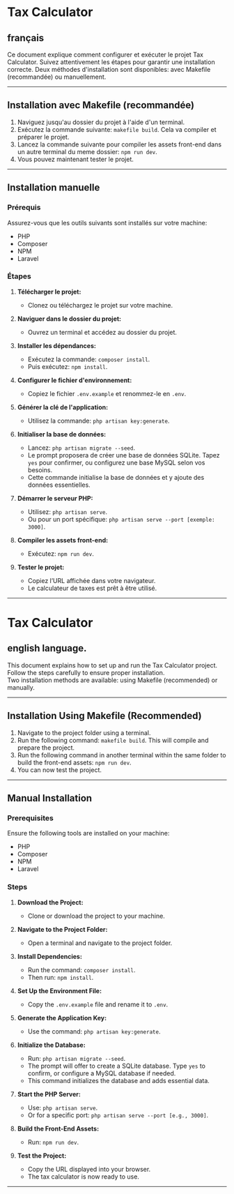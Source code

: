 # Tax Calculator

## français
Ce document explique comment configurer et exécuter le projet Tax Calculator. 
Suivez attentivement les étapes pour garantir une installation correcte. 
Deux méthodes d'installation sont disponibles: avec Makefile (recommandée) ou manuellement.

---

## Installation avec Makefile (recommandée)

1. Naviguez jusqu'au dossier du projet à l'aide d'un terminal.
2. Exécutez la commande suivante: `makefile build`. Cela va compiler et préparer le projet.
3. Lancez la commande suivante pour compiler les assets front-end dans un autre terminal du meme dossier: `npm run dev`.
4. Vous pouvez maintenant tester le projet.

---

## Installation manuelle

### Prérequis

Assurez-vous que les outils suivants sont installés sur votre machine:

- PHP
- Composer
- NPM
- Laravel

### Étapes

1. **Télécharger le projet:**

    - Clonez ou téléchargez le projet sur votre machine.

2. **Naviguer dans le dossier du projet:**

    - Ouvrez un terminal et accédez au dossier du projet.

3. **Installer les dépendances:**

    - Exécutez la commande: `composer install`.
    - Puis exécutez: `npm install`.

4. **Configurer le fichier d'environnement:**

    - Copiez le fichier `.env.example` et renommez-le en `.env`.

5. **Générer la clé de l'application:**

    - Utilisez la commande: `php artisan key:generate`.

6. **Initialiser la base de données:**

    - Lancez: `php artisan migrate --seed`.
    - Le prompt proposera de créer une base de données SQLite. Tapez `yes` pour confirmer, ou configurez une base MySQL selon vos besoins.
    - Cette commande initialise la base de données et y ajoute des données essentielles.

7. **Démarrer le serveur PHP:**

    - Utilisez: `php artisan serve`.
    - Ou pour un port spécifique: `php artisan serve --port [exemple: 3000]`.

8. **Compiler les assets front-end:**

    - Exécutez: `npm run dev`.

9. **Tester le projet:**

    - Copiez l’URL affichée dans votre navigateur.
    - Le calculateur de taxes est prêt à être utilisé.

---



# Tax Calculator

## english language.

This document explains how to set up and run the Tax Calculator project.  
Follow the steps carefully to ensure proper installation.  
Two installation methods are available: using Makefile (recommended) or manually.

---

## Installation Using Makefile (Recommended)

1. Navigate to the project folder using a terminal.
2. Run the following command: `makefile build`. This will compile and prepare the project.
3. Run the following command in another terminal within the same folder to build the front-end assets: `npm run dev`.
4. You can now test the project.

---

## Manual Installation

### Prerequisites

Ensure the following tools are installed on your machine:

- PHP
- Composer
- NPM
- Laravel

### Steps

1. **Download the Project:**

    - Clone or download the project to your machine.

2. **Navigate to the Project Folder:**

    - Open a terminal and navigate to the project folder.

3. **Install Dependencies:**

    - Run the command: `composer install`.
    - Then run: `npm install`.

4. **Set Up the Environment File:**

    - Copy the `.env.example` file and rename it to `.env`.

5. **Generate the Application Key:**

    - Use the command: `php artisan key:generate`.

6. **Initialize the Database:**

    - Run: `php artisan migrate --seed`.
    - The prompt will offer to create a SQLite database. Type `yes` to confirm, or configure a MySQL database if needed.
    - This command initializes the database and adds essential data.

7. **Start the PHP Server:**

    - Use: `php artisan serve`.
    - Or for a specific port: `php artisan serve --port [e.g., 3000]`.

8. **Build the Front-End Assets:**

    - Run: `npm run dev`.

9. **Test the Project:**

    - Copy the URL displayed into your browser.
    - The tax calculator is now ready to use.

---

